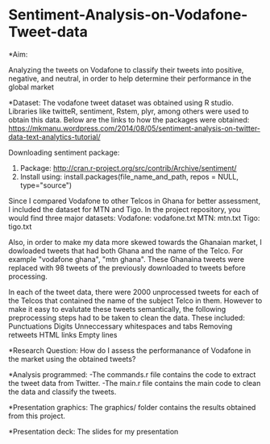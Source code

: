 # Sentiment-Analysis-on-Vodafone-Tweet-data

*Aim:

Analyzing the tweets on Vodafone to classify their tweets into positive, negative, and neutral, in order to help determine their performance in the global market 


*Dataset:
The vodafone tweet dataset was obtained using R studio. Libraries like twitteR, sentiment, Rstem, plyr, among others were used to obtain this data. 
Below are the links to how the packages were obtained:
https://mkmanu.wordpress.com/2014/08/05/sentiment-analysis-on-twitter-data-text-analytics-tutorial/

Downloading sentiment package:
1. Package:  http://cran.r-project.org/src/contrib/Archive/sentiment/
2. Install using:  install.packages(file_name_and_path, repos = NULL, type="source")

Since I compared Vodafone to other Telcos in Ghana for better assessment, I included the dataset for MTN and Tigo. In the project repository, you would find three major datasets:
  Vodafone: vodafone.txt
  MTN: mtn.txt
  Tigo: tigo.txt

Also, in order to make my data more skewed towards the Ghanaian market, I dowloaded tweets that had both Ghana and the name  of the Telco. For example "vodafone ghana", "mtn ghana". These Ghanaina tweets were replaced with 98 tweets of the           previously downloaded to tweets before processing. 

In each of the tweet data, there were 2000 unprocessed tweets for each of the Telcos that contained the name of the subject Telco in them. However to make it easy to evalutate these tweets semantically, the following  preprocessing steps had to be taken to clean the data. These included:
  Punctuations
  Digits
  Unneccessary whitespaces and tabs
  Removing retweets
  HTML links
  Empty lines
  

*Research Question:
    How do I assess the performanance of Vodafone in the market using the obtained tweets?


*Analysis programmed:
  -The commands.r file contains the code to extract the tweet data from Twitter. 
  -The main.r file contains the main code to clean the data and classify the tweets.


*Presentation graphics:
  The graphics/ folder contains the results obtained from this project.
  
  
*Presentation deck:
  The slides for my presentation

 
